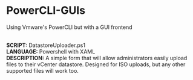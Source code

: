 <h1>PowerCLI-GUIs</h1>
Using Vmware's PowerCLI but with a GUI frontend<br /><br />


<b>SCRIPT:</b> DatastoreUploader.ps1<br />
<b>LANGUAGE:</b> Powershell with XAML<br />
<b>DESCRIPTION:</b> A simple form that will allow administrators easily upload files to their vCenter datastore. Designed for ISO uploads, but any other supported files will work too. 
